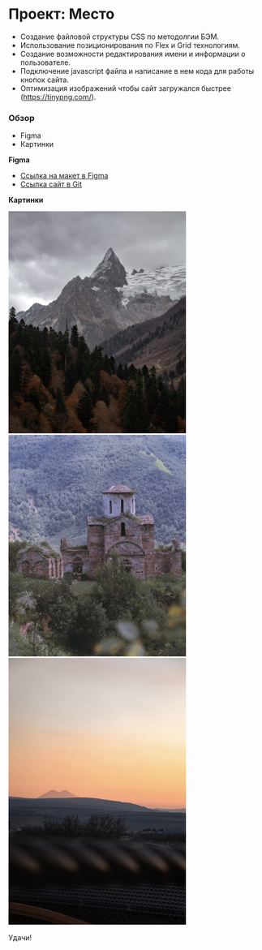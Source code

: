 # Проект: Место

 * Создание файловой структуры CSS по методолгии БЭМ.
 * Использование позиционирования по Flex и Grid технологиям.
 * Создание возможности редактирования имени и информации о пользователе. 
 * Подключение javascript файла и написание в нем кода для работы кнопок сайта.
 * Оптимизация изображений чтобы сайт загружался быстрее (https://tinypng.com/).

### Обзор

* Figma
* Картинки

**Figma**

* [Ссылка на макет в Figma](https://www.figma.com/file/2cn9N9jSkmxD84oJik7xL7/JavaScript.-Sprint-4?node-id=0%3A1)
* [Ссылка сайт в Git](https://marat1234521.github.io/mesto/)

**Картинки**

<img src="images/Dombay.jpeg" width="350" title="Домбай" alt="Картинка - Домбай">
<img src="images/karachayevsk.jpg" width="350" title="Карачаевск" alt="Картинка - Карачаевск">
<img src="images/MountElbrus.jpg" width="350" title="Гора Эльбрус" alt="Картинка - Гора Эльбрус">

Удачи!
